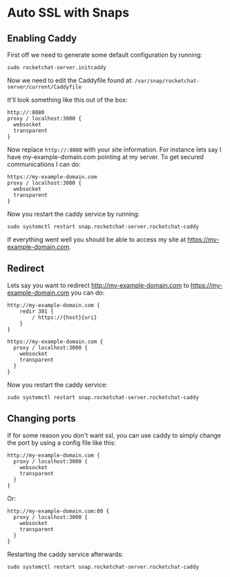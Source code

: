 # Auto SSL with Snaps

## Enabling Caddy

First off we need to generate some default configuration by running:

```
sudo rocketchat-server.initcaddy
```

Now we need to edit the Caddyfile found at: `/var/snap/rocketchat-server/current/Caddyfile`

It'll look something like this out of the box:
```
http://:8080
proxy / localhost:3000 {
  websocket
  transparent
}
```

Now replace `http://:8080` with your site information.  For instance lets say I have my-example-domain.com pointing at my server. To get secured communications I can do:
```
https://my-example-domain.com
proxy / localhost:3000 {
  websocket
  transparent
}
```

Now you restart the caddy service by running:

```
sudo systemctl restart snap.rocketchat-server.rocketchat-caddy
```

If everything went well you should be able to access my site at https://my-example-domain.com.

## Redirect
Lets say you want to redirect http://my-example-domain.com to https://my-example-domain.com you can do:
```
http://my-example-domain.com {
	redir 301 {
		/ https://{host}{uri}
	}
}

https://my-example-domain.com {
  proxy / localhost:3000 {
    websocket
    transparent
  }
}
```

Now you restart the caddy service:

```
sudo systemctl restart snap.rocketchat-server.rocketchat-caddy
```

## Changing ports
If for some reason you don't want ssl, you can use caddy to simply change the port by using a config file like this:

```
http://my-example-domain.com {
  proxy / localhost:3000 {
    websocket
    transparent
  }
}
```
Or:

```
http://my-example-domain.com:80 {
  proxy / localhost:3000 {
    websocket
    transparent
  }
}
```

Restarting the caddy service afterwards:

```
sudo systemctl restart snap.rocketchat-server.rocketchat-caddy
```
